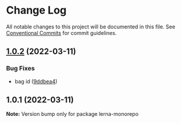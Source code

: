 # Change Log

All notable changes to this project will be documented in this file.
See [Conventional Commits](https://conventionalcommits.org) for commit guidelines.

## [1.0.2](https://github.com/jeffersonRibeiro/lerna-monorepo/compare/v1.0.1...v1.0.2) (2022-03-11)


### Bug Fixes

* bag id ([9ddbea4](https://github.com/jeffersonRibeiro/lerna-monorepo/commit/9ddbea4ba6504a0fb4bbbf8f9b9d31a368e531ae))





## 1.0.1 (2022-03-11)

**Note:** Version bump only for package lerna-monorepo

